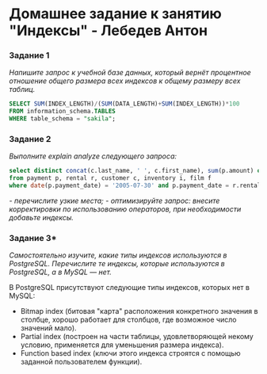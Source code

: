 # Домашнее задание к занятию "Индексы" - Лебедев Антон

### Задание 1

*Напишите запрос к учебной базе данных, который вернёт процентное отношение общего размера всех индексов к общему размеру всех таблиц.*

```sql
SELECT SUM(INDEX_LENGTH)/(SUM(DATA_LENGTH)+SUM(INDEX_LENGTH))*100
FROM information_schema.TABLES
WHERE table_schema = "sakila";
```

### Задание 2

*Выполните explain analyze следующего запроса:*
```sql
select distinct concat(c.last_name, ' ', c.first_name), sum(p.amount) over (partition by c.customer_id, f.title)
from payment p, rental r, customer c, inventory i, film f
where date(p.payment_date) = '2005-07-30' and p.payment_date = r.rental_date and r.customer_id = c.customer_id and i.inventory_id = r.inventory_id
```
*- перечислите узкие места;*
*- оптимизируйте запрос: внесите корректировки по использованию операторов, при необходимости добавьте индексы.*

### Задание 3*

*Самостоятельно изучите, какие типы индексов используются в PostgreSQL. Перечислите те индексы, которые используются в PostgreSQL, а в MySQL — нет.*

В PostgreSQL присутствуют следующие типы индексов, которых нет в MySQL:
 - Bitmap index (битовая "карта" расположения конкретного значения в столбце, хорошо работает для столбцов, где возможное число значений мало).
 - Partial index (построен на части таблицы, удовлетворяющей некому условию, применяется для уменьшения размера индекса).
 - Function based index (ключи этого индекса строятся с помощью заданной пользователем функции).
